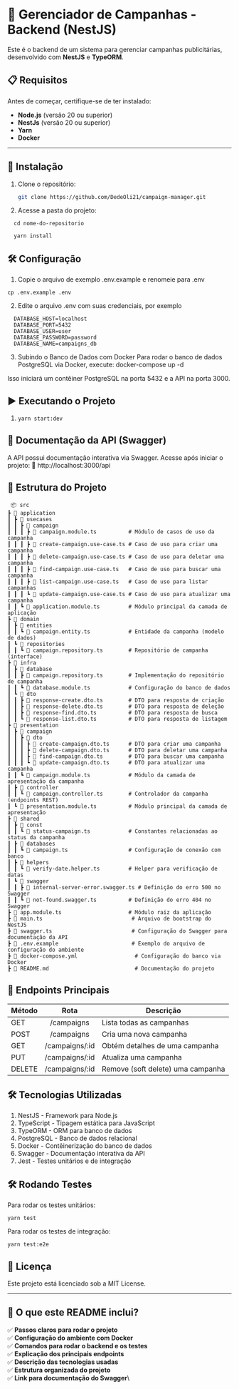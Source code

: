 # 🚀 Gerenciador de Campanhas - Backend (NestJS)

Este é o backend de um sistema para gerenciar campanhas publicitárias, desenvolvido com **NestJS** e **TypeORM**.

## 📋 **Requisitos**
Antes de começar, certifique-se de ter instalado:
- **Node.js** (versão 20 ou superior)
- **NestJs** (versão 20 ou superior)
- **Yarn**
- **Docker**

---

## 🔧 **Instalação**
1. Clone o repositório:
   ```sh
   git clone https://github.com/DedeOli21/campaign-manager.git


2. Acesse a pasta do projeto:
```
  cd nome-do-repositorio

  yarn install
```

## 🛠️ **Configuração**
1. Copie o arquivo de exemplo .env.example e renomeie para .env
  ```
  cp .env.example .env
  ```

2. Edite o arquivo .env com suas credenciais, por exemplo
```
  DATABASE_HOST=localhost
  DATABASE_PORT=5432
  DATABASE_USER=user
  DATABASE_PASSWORD=password
  DATABASE_NAME=campaigns_db
```

3. Subindo o Banco de Dados com Docker
Para rodar o banco de dados PostgreSQL via Docker, execute:
  docker-compose up -d

  Isso iniciará um contêiner PostgreSQL na porta 5432 e a API na porta 3000.

## ▶️ **Executando o Projeto**

1. ```yarn start:dev```


## 📖 **Documentação da API (Swagger)**
A API possui documentação interativa via Swagger.
Acesse após iniciar o projeto: 🔗 http://localhost:3000/api


## 📂 **Estrutura do Projeto**

```
 📦 src
┣ 📂 application
┃ ┣ 📂 usecases
┃ ┃ ┣ 📂 campaign
┃ ┃ ┃ ┣ 📜 campaign.module.ts          # Módulo de casos de uso da campanha
┃ ┃ ┃ ┣ 📜 create-campaign.use-case.ts # Caso de uso para criar uma campanha
┃ ┃ ┃ ┣ 📜 delete-campaign.use-case.ts # Caso de uso para deletar uma campanha
┃ ┃ ┃ ┣ 📜 find-campaign.use-case.ts   # Caso de uso para buscar uma campanha
┃ ┃ ┃ ┣ 📜 list-campaign.use-case.ts   # Caso de uso para listar campanhas
┃ ┃ ┃ ┗ 📜 update-campaign.use-case.ts # Caso de uso para atualizar uma campanha
┃ ┃ ┗ 📜 application.module.ts         # Módulo principal da camada de aplicação
┣ 📂 domain
┃ ┣ 📂 entities
┃ ┃ ┗ 📜 campaign.entity.ts            # Entidade da campanha (modelo de dados)
┃ ┗ 📂 repositories
┃ ┃ ┗ 📜 campaign.repository.ts        # Repositório de campanha (interface)
┣ 📂 infra
┃ ┣ 📂 database
┃ ┃ ┣ 📜 campaign.repository.ts        # Implementação do repositório de campanha
┃ ┃ ┗ 📜 database.module.ts            # Configuração do banco de dados
┃ ┗ 📂 dto
┃ ┃ ┣ 📜 response-create.dto.ts        # DTO para resposta de criação
┃ ┃ ┣ 📜 response-delete.dto.ts        # DTO para resposta de deleção
┃ ┃ ┣ 📜 response-find.dto.ts          # DTO para resposta de busca
┃ ┃ ┗ 📜 response-list.dto.ts          # DTO para resposta de listagem
┣ 📂 presentation
┃ ┣ 📂 campaign
┃ ┃ ┣ 📂 dto
┃ ┃ ┃ ┣ 📜 create-campaign.dto.ts      # DTO para criar uma campanha
┃ ┃ ┃ ┣ 📜 delete-campaign.dto.ts      # DTO para deletar uma campanha
┃ ┃ ┃ ┣ 📜 find-campaign.dto.ts        # DTO para buscar uma campanha
┃ ┃ ┃ ┗ 📜 update-campaign.dto.ts      # DTO para atualizar uma campanha
┃ ┃ ┗ 📜 campaign.module.ts            # Módulo da camada de apresentação da campanha
┃ ┣ 📂 controller
┃ ┃ ┗ 📜 campaign.controller.ts        # Controlador da campanha (endpoints REST)
┃ ┗ 📜 presentation.module.ts          # Módulo principal da camada de apresentação
┣ 📂 shared
┃ ┣ 📂 const
┃ ┃ ┗ 📜 status-campaign.ts            # Constantes relacionadas ao status da campanha
┃ ┣ 📂 databases
┃ ┃ ┗ 📜 campaign.ts                   # Configuração de conexão com banco
┃ ┣ 📂 helpers
┃ ┃ ┗ 📜 verify-date.helper.ts         # Helper para verificação de datas
┃ ┗ 📂 swagger
┃ ┃ ┣ 📜 internal-server-error.swagger.ts # Definição do erro 500 no Swagger
┃ ┃ ┗ 📜 not-found.swagger.ts          # Definição do erro 404 no Swagger
┣ 📜 app.module.ts                     # Módulo raiz da aplicação
┣ 📜 main.ts                            # Arquivo de bootstrap do NestJS
┣ 📜 swagger.ts                         # Configuração do Swagger para documentação da API
┣ 📜 .env.example                       # Exemplo do arquivo de configuração do ambiente
┣ 📜 docker-compose.yml                  # Configuração do banco via Docker
┣ 📜 README.md                           # Documentação do projeto
```

## 🚀 Endpoints Principais
| Método |	Rota |	Descrição |
| --------- | :--------: | --------- |
| GET	| /campaigns	 |  Lista todas as campanhas |
| POST | 	/campaigns	 |  Cria uma nova campanha
| GET	| /campaigns/:id	 |  Obtém detalhes de uma campanha |
| PUT	| /campaigns/:id	 |  Atualiza uma campanha |
| DELETE |	/campaigns/:id	 |  Remove (soft delete) uma campanha |



## 🛠 Tecnologias Utilizadas
1. NestJS - Framework para Node.js
2. TypeScript - Tipagem estática para JavaScript
3. TypeORM - ORM para banco de dados
4. PostgreSQL - Banco de dados relacional
5. Docker - Contêinerização do banco de dados
6. Swagger - Documentação interativa da API
7. Jest - Testes unitários e de integração

## 🛠 Rodando Testes
 Para rodar os testes unitários:

```yarn test```

Para rodar os testes de integração:

```yarn test:e2e```


## 📜 Licença
Este projeto está licenciado sob a MIT License.

---

## **📌 O que este README inclui?**
✅ **Passos claros para rodar o projeto**\
✅ **Configuração do ambiente com Docker**\
✅ **Comandos para rodar o backend e os testes**\
✅ **Explicação dos principais endpoints**\
✅ **Descrição das tecnologias usadas**\
✅ **Estrutura organizada do projeto**\
✅ **Link para documentação do Swagger**\
